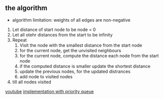 
## the algorithm

- algorithm limitation: weights of all edges are non-negative

1. Let distance of start node to be node = 0
2. Let all otehr distances from the start to be infinity
3. Repeat
	1. Visit the node with the smallest distance from the start node
	2. for the current node, get the unvisited neighbours
	3. for the current node, compute the distance each node from the start node
	4. if the computed distance is smaller update the shortest distance
	5. update the previous nodes, for the updated distrances
	6. add node to visited nodes
7. till all nodes visited 

[youtube](https://www.youtube.com/watch?v=pVfj6mxhdMw)
[implementation with priority queue](https://www.youtube.com/watch?v=pSqmAO-m7Lk)